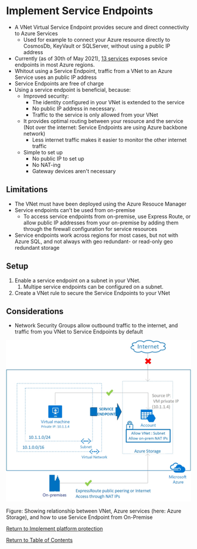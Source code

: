 # Implement Service Endpoints

* A VNet Virtual Service Endpoint provides secure and direct connectivity to Azure Services
   * Used for example to connect your Azure resource directly to CosmosDb, KeyVault or SQLServer, without using a public IP address
* Currently (as of 30th of May 2021), [13 services](https://docs.microsoft.com/en-us/azure/virtual-network/virtual-network-service-endpoints-overview) exposes sevice endpoints in most Azure regions.
* Whitout using a Service Endpoint, traffic from a VNet to an Azure Service uses an public IP address 
* Service Endpoints are free of charge
* Using a service endpoint is beneficial, because:
   * Improved security: 
      * The identity configured in your VNet is extended to the service
      * No public IP address in necessary.
      * Traffic to the service is only allowed from your VNet
   * It provides optimal routing between your resource and the service (Not over the internet: Service Endpoints are using Azure backbone network)
      * Less internet traffic makes it easier to monitor the other internet traffic
   * Simple to set up
      * No public IP to set up 
      * No NAT-ing
      * Gateway devices aren't necessary

## Limitations

* The VNet must have been deployed using the Azure Resouce Manager
* Service endpoints can't be used from on-premise
   * To access service endpoints from on-premise, use Express Route, or allow public IP addresses from your on-premise by adding them through the firewall configuration for service resources
* Service endpoints work across regions for most cases, but not with Azure SQL, and not always with geo redundant- or read-only geo redundant storage

## Setup

1. Enable a service endpoint on a subnet in your VNet.
   1. Multipe service endpoints can be configured on a subnet.
1. Create a VNet rule to secure the Service Endpoints to your VNet

## Considerations

* Network Security Groups allow outbound traffic to the internet, and traffic from you VNet to Service Endpoints by default

![VNet service endpoint overview](img/VNetServiceEndpointOverview.png)

Figure: Showing relationship between VNet, Azure services (here: Azure Storage), and how to use Service Endpoint from On-Premise

[Return to Implement platform protection](README.md)

[Return to Table of Contents](../README.md)